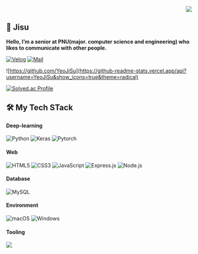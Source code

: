 <div align="right">
<a href="https://hits.seeyoufarm.com"><img src="https://hits.seeyoufarm.com/api/count/incr/badge.svg?url=https%3A%2F%2Fgithub.com%2FYeoJiSu&count_bg=%23C23EA9&title_bg=%23555555&icon=&icon_color=%23E7E7E7&title=hits&edge_flat=false"/></a>
</div>

## 🐰 Jisu
**Hello, I’m a senior at PNU(major. computer science and engineering) who likes to communicate with other people.**

[![Velog]](https://velog.io/@diduya)
[![Mail]](mailto:duwltn1301@pusan.ac.kr)



![https://github.com/YeoJiSu](https://github-readme-stats.vercel.app/api?username=YeoJiSu&show_icons=true&theme=radical)

<!-- 
[![Top Langs](https://github-readme-stats.vercel.app/api/top-langs/?username=YeoJiSu&show_icons=true&langs_count=6&layout=compact&hide=shell&theme=radical)](https://github.com/YeoJiSu?tab=repositories)
 -->

[![Solved.ac Profile](http://mazassumnida.wtf/api/v2/generate_badge?boj=duwltn1301)](https://solved.ac/duwltn1301/)


## 🛠 My Tech STack
#### Deep-learning
![Python](https://img.shields.io/badge/Python-3776AB?style=for-the-badge&logo=Python&logoColor=white)
![Keras](https://img.shields.io/badge/Keras-%23D00000.svg?style=for-the-badge&logo=Keras&logoColor=white)
![Pytorch](https://img.shields.io/badge/PyTorch-EE4C2C?style=for-the-badge&logo=PyTorch&logoColor=white)

#### Web
![HTML5](https://img.shields.io/badge/-HTML5-E34F26?style=for-the-badge&logo=html5&logoColor=white)
![CSS3](https://img.shields.io/badge/-CSS3-1572B6?style=for-the-badge&logo=css3&logoColor=white)
![JavaScript](https://img.shields.io/badge/-JavaScript-F7DF1E?style=for-the-badge&logo=javascript&logoColor=white)
![Express.js](https://img.shields.io/badge/Express.js-000000?style=for-the-badge&logo=Express&logoColor=white)
![Node.js](https://img.shields.io/badge/Node.js-339933?style=for-the-badge&logo=Node.js&logoColor=white)



<!-- Python, C++ -->
<!-- <img src="https://img.shields.io/badge/C++-00599C?style=for-the-badge&logo=C++&logoColor=white">  -->



<!-- Node.js, PHP -->
<!-- <img src="https://img.shields.io/badge/PHP-777BB4?style=for-the-badge&logo=PHP&logoColor=white"> -->


<!-- Android Studio, kotlin -->
<!-- <img src="https://img.shields.io/badge/Android Studio-3DDC84?style=for-the-badge&logo=Android Studio&logoColor=white"> <img src="https://img.shields.io/badge/Kotlin-7F52FF?style=for-the-badge&logo=Kotlin&logoColor=white"> -->

#### Database 
<!-- MySQL -->
![MySQL](https://img.shields.io/badge/MySQL-4479A1?style=for-the-badge&logo=MySQL&logoColor=white)

#### Environment 
<!-- macOS, Windows  -->
![macOS](https://img.shields.io/badge/mac%20os-000000?style=for-the-badge&logo=macos&logoColor=F0F0F0)
![Windows](https://img.shields.io/badge/Windows-0078D6?style=for-the-badge&logo=Windows&logoColor=white)

#### Tooling 
<!-- Github -->
<img src="https://img.shields.io/badge/github-181717?style=for-the-badge&logo=github&logoColor=white">


<!-- Header -->

[Velog]: http://img.shields.io/badge/-%20Velog-96F2D7?style=flat-square&logo=github%20Sponsors&logoColor=white
[instagram]: https://img.shields.io/badge/-diduya0.0-E4405F?style=flat-square&logo=Instagram&logoColor=white
[mail]: https://img.shields.io/badge/Mail-EA4335?style=flat-square&logo=Gmail&logoColor=white

